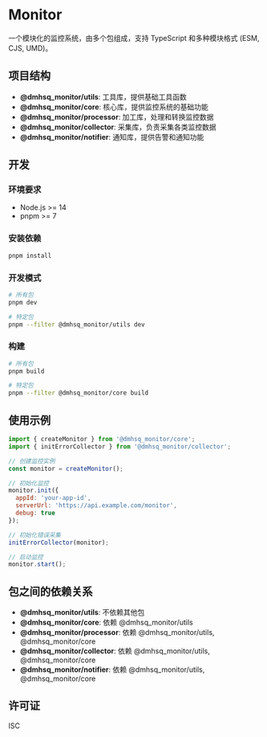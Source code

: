 # Monitor

一个模块化的监控系统，由多个包组成，支持 TypeScript 和多种模块格式 (ESM, CJS, UMD)。

## 项目结构

- **@dmhsq_monitor/utils**: 工具库，提供基础工具函数
- **@dmhsq_monitor/core**: 核心库，提供监控系统的基础功能
- **@dmhsq_monitor/processor**: 加工库，处理和转换监控数据
- **@dmhsq_monitor/collector**: 采集库，负责采集各类监控数据
- **@dmhsq_monitor/notifier**: 通知库，提供告警和通知功能

## 开发

### 环境要求

- Node.js >= 14
- pnpm >= 7

### 安装依赖

```bash
pnpm install
```

### 开发模式

```bash
# 所有包
pnpm dev

# 特定包
pnpm --filter @dmhsq_monitor/utils dev
```

### 构建

```bash
# 所有包
pnpm build

# 特定包
pnpm --filter @dmhsq_monitor/core build
```

## 使用示例

```js
import { createMonitor } from '@dmhsq_monitor/core';
import { initErrorCollector } from '@dmhsq_monitor/collector';

// 创建监控实例
const monitor = createMonitor();

// 初始化监控
monitor.init({
  appId: 'your-app-id',
  serverUrl: 'https://api.example.com/monitor',
  debug: true
});

// 初始化错误采集
initErrorCollector(monitor);

// 启动监控
monitor.start();
```

## 包之间的依赖关系

- **@dmhsq_monitor/utils**: 不依赖其他包
- **@dmhsq_monitor/core**: 依赖 @dmhsq_monitor/utils
- **@dmhsq_monitor/processor**: 依赖 @dmhsq_monitor/utils, @dmhsq_monitor/core
- **@dmhsq_monitor/collector**: 依赖 @dmhsq_monitor/utils, @dmhsq_monitor/core
- **@dmhsq_monitor/notifier**: 依赖 @dmhsq_monitor/utils, @dmhsq_monitor/core

## 许可证

ISC 